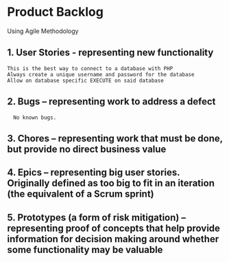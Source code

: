 # Product Backlog
Using Agile Methodology

## 1. User Stories - representing new functionality
    This is the best way to connect to a database with PHP
    Always create a unique username and password for the database
    Allow on database specific EXECUTE on said database

## 2. Bugs – representing work to address a defect
      No known bugs.

## 3. Chores – representing work that must be done, but provide no direct business value

## 4. Epics – representing big user stories. Originally defined as too big to fit in an iteration (the equivalent of a Scrum sprint)

## 5. Prototypes (a form of risk mitigation) – representing proof of concepts that help provide information for decision making around whether some functionality may be valuable
